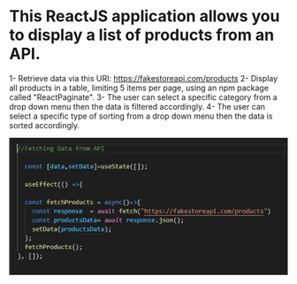 
# This ReactJS application allows you to display a list of products from an API. 

 
1- Retrieve data via this URI: https://fakestoreapi.com/products 
2- Display all products in a table, limiting 5 items per page, using an npm package called "ReactPaginate".
3- The user can select a specific category from a drop down menu then the data is filtered accordingly.
4- The user can select a specific type of sorting from a drop down menu then the data is sorted accordingly.  
   
  

![image](https://github.com/MrAzuz/matious-test/raw/master/readmeimg/1.JPG "img1")
